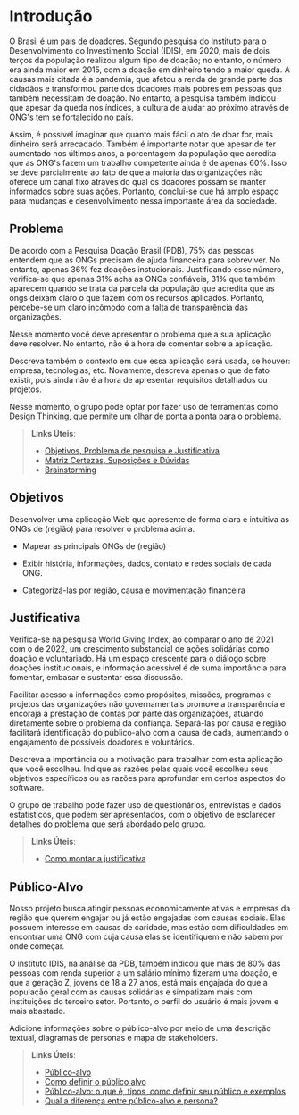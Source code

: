 # Introdução

O Brasil é um país de doadores. Segundo pesquisa do Instituto para o Desenvolvimento do Investimento Social (IDIS), em 2020, mais de dois terços da população realizou algum tipo de doação; no entanto, o número era ainda maior em 2015, com a doação em dinheiro tendo a maior queda. A causas mais citada é a pandemia, que afetou a renda de grande parte dos cidadãos e transformou parte dos doadores mais pobres em pessoas que também necessitam de doação. No entanto, a pesquisa também indicou que apesar da queda nos índices, a cultura de ajudar ao próximo através de ONG's tem se fortalecido no país.

Assim, é possível imaginar que quanto mais fácil o ato de doar for, mais dinheiro será arrecadado. Também é importante notar que apesar de ter aumentado nos últimos anos, a porcentagem da população que acredita que as ONG's fazem um trabalho competente ainda é de apenas 60%. Isso se deve parcialmente ao fato de que a maioria das organizações não oferece um canal fixo através do qual os doadores possam se manter informados sobre suas ações. Portanto, conclui-se que há amplo espaço para mudanças e desenvolvimento nessa importante área da sociedade.


## Problema

De acordo com a Pesquisa Doação Brasil (PDB), 75% das pessoas entendem que as ONGs precisam de ajuda financeira para sobreviver. No entanto, apenas 36% fez doações instucionais. Justificando esse número, verifica-se que apenas 31% acha as ONGs confiáveis, 31% que também aparecem quando se trata da parcela da população que acredita que as ongs deixam claro o que fazem com os recursos aplicados. Portanto, percebe-se um claro incômodo com a falta de transparência das organizações.

Nesse momento você deve apresentar o problema que a sua aplicação deve  resolver. No entanto, não é a hora de comentar sobre a aplicação.

Descreva também o contexto em que essa aplicação será usada, se  houver: empresa, tecnologias, etc. Novamente, descreva apenas o que de  fato existir, pois ainda não é a hora de apresentar requisitos  detalhados ou projetos.

Nesse momento, o grupo pode optar por fazer uso  de ferramentas como Design Thinking, que permite um olhar de ponta a ponta para o problema.

> **Links Úteis**:
> - [Objetivos, Problema de pesquisa e Justificativa](https://medium.com/@versioparole/objetivos-problema-de-pesquisa-e-justificativa-c98c8233b9c3)
> - [Matriz Certezas, Suposições e Dúvidas](https://medium.com/educa%C3%A7%C3%A3o-fora-da-caixa/matriz-certezas-suposi%C3%A7%C3%B5es-e-d%C3%BAvidas-fa2263633655)
> - [Brainstorming](https://www.euax.com.br/2018/09/brainstorming/)

## Objetivos

Desenvolver uma aplicação Web que apresente de forma clara e intuitiva as ONGs de (região) para resolver o problema acima.

- Mapear as principais ONGs de (região)

- Exibir história, informações, dados, contato e redes sociais de cada ONG.

- Categorizá-las por região, causa e movimentação financeira
 
## Justificativa

Verifica-se na pesquisa World Giving Index, ao comparar o ano de 2021 com o de 2022, um crescimento substancial de ações solidárias como doação e voluntariado. Há um espaço crescente para o diálogo sobre doações institucionais, e informação acessível é de suma importância para fomentar, embasar e sustentar essa discussão.

Facilitar acesso a informações como propósitos, missões, programas e projetos das organizações não governamentais promove a transparência e encoraja a prestação de contas por parte das organizações, atuando diretamente sobre o problema da confiança. Separá-las por causa e região facilitará identificação do público-alvo com a causa de cada, aumentando o engajamento de possíveis doadores e voluntários.

Descreva a importância ou a motivação para trabalhar com esta aplicação que você escolheu. Indique as razões pelas quais você escolheu seus objetivos específicos ou as razões para aprofundar em certos aspectos do software.

O grupo de trabalho pode fazer uso de questionários, entrevistas e dados estatísticos, que podem ser apresentados, com o objetivo de esclarecer detalhes do problema que será abordado pelo grupo.

> **Links Úteis**:
> - [Como montar a justificativa](https://guiadamonografia.com.br/como-montar-justificativa-do-tcc/)

## Público-Alvo

Nosso projeto busca atingir pessoas economicamente ativas e empresas da região que querem engajar ou já estão engajadas com causas sociais. Elas possuem interesse em causas de caridade, mas estão com dificuldades em encontrar uma ONG com cuja causa elas se identifiquem e não sabem por onde começar.

O instituto IDIS, na análise da PDB, também indicou que mais de 80% das pessoas com renda superior a um salário mínimo fizeram uma doação, e que a geração Z, jovens de 18 a 27 anos, está mais engajada do que a população geral com as causas solidárias e simpatizam mais com instituições do terceiro setor. Portanto, o perfil do usuário é mais jovem e mais abastado.

Adicione informações sobre o público-alvo por meio de uma descrição textual, diagramas de personas e mapa de stakeholders.

> **Links Úteis**:
> - [Público-alvo](https://blog.hotmart.com/pt-br/publico-alvo/)
> - [Como definir o público alvo](https://exame.com/pme/5-dicas-essenciais-para-definir-o-publico-alvo-do-seu-negocio/)
> - [Público-alvo: o que é, tipos, como definir seu público e exemplos](https://klickpages.com.br/blog/publico-alvo-o-que-e/)
> - [Qual a diferença entre público-alvo e persona?](https://rockcontent.com/blog/diferenca-publico-alvo-e-persona/)
